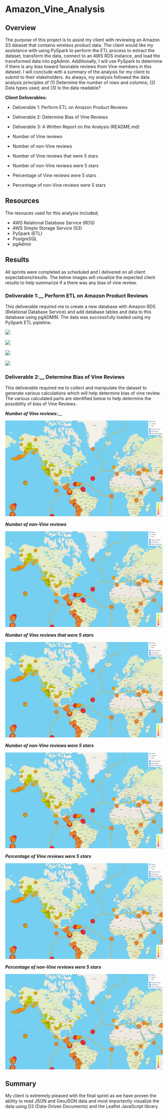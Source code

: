 # Amazon_Vine_Analysis

## Overview 
The purpose of this project is to assist my client with reviewing an Amazon S3 dataset that contains wireless product data.  The client would like my assistance with
using PySpark to perform the ETL process to extract the dataset, transform the data, connect to an AWS RDS instance, and load the transformed data into pgAdmin.  Additionally, I will use PySpark to determine if there is any bias toward favorable reviews from Vine members in this dataset.  I will conclude with a summary of the analysis for my client to submit to their stakeholders.  As always, my analysis followed the data analysis principles of (1) Determine the number of rows and columns; (2) Data types used; and (3) Is the data readable?

__Client Deliverables:__
- Deliverable 1: Perform ETL on Amazon Product Reviews
- Deliverable 2: Determine Bias of Vine Reviews
- Deliverable 3: A Written Report on the Analysis (README.md)


- Number of Vine reviews 
- Number of non-Vine reviews
- Number of Vine reviews that were 5 stars
- Number of non-Vine reviews were 5 stars
- Percentage of Vine reviews were 5 stars
- Percentage of non-Vine reviews were 5 stars


## Resources
The resouces used for this analysis included;
- AWS Relational Database Service (RDS)
- AWS Simple Storage Service (S3)
- PySpark (ETL)
- PostgreSQL
- pgAdmin


## Results
All sprints were completed as scheduled and I delivered on all client expectations/results. The below images will visualize the expected client results to help summarize if a there was any bias of vine review.

### Deliverable 1:__ Perform ETL on Amazon Product Reviews

This deliverable required me to create a new database with Amazon RDS (Relational Database Service) and add database tables and data to this database using pgADMIN.  The data was successfully loaded using my PySpark ETL pipleline.

![](https://github.com/SheaButta/Mapping_Earthquakes/blob/main/Amazon_Vine_Analysis/Images/customers.png)

![](https://github.com/SheaButta/Mapping_Earthquakes/blob/main/Amazon_Vine_Analysis/Images/products.png)

![](https://github.com/SheaButta/Mapping_Earthquakes/blob/main/Amazon_Vine_Analysis/Images/review_id_table.png)

![](https://github.com/SheaButta/Mapping_Earthquakes/blob/main/Amazon_Vine_Analysis/Images/vine_table.png)


### Deliverable 2:__  Determine Bias of Vine Reviews

This deliverable required me to collect and manipulate the dataset to generate various calculations which will help determine bias of vine review.  The various calculated parts are identified below to help determine the possibility of bias of Vine Reviews.

  _**Number of Vine reviews:**___
  
  ![](https://github.com/SheaButta/Mapping_Earthquakes/blob/main/Earthquake_Challenge/static/images/InitialPageLoad.PNG)


   _**Number of non-Vine reviews**_
   
   ![](https://github.com/SheaButta/Mapping_Earthquakes/blob/main/Earthquake_Challenge/static/images/InitialPageLoad.PNG)
   
   
   _**Number of Vine reviews that were 5 stars**_
   
   ![](https://github.com/SheaButta/Mapping_Earthquakes/blob/main/Earthquake_Challenge/static/images/InitialPageLoad.PNG)
   
   
   _**Number of non-Vine reviews were 5 stars**_
   
   ![](https://github.com/SheaButta/Mapping_Earthquakes/blob/main/Earthquake_Challenge/static/images/InitialPageLoad.PNG)
   
   
   _**Percentage of Vine reviews were 5 stars**_
   
   ![](https://github.com/SheaButta/Mapping_Earthquakes/blob/main/Earthquake_Challenge/static/images/InitialPageLoad.PNG)
   
   
   _**Percentage of non-Vine reviews were 5 stars**_
   
   ![](https://github.com/SheaButta/Mapping_Earthquakes/blob/main/Earthquake_Challenge/static/images/InitialPageLoad.PNG)
   
   
## Summary
My client is extremely pleased with the final sprint as we have proven the ability to read JSON and GeoJSON data and most importantly visualize the data using D3 (Data-Driven Documents) and the Leaflet JavaScript library.  









